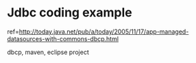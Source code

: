 Jdbc coding example
======

ref=http://today.java.net/pub/a/today/2005/11/17/app-managed-datasources-with-commons-dbcp.html

dbcp, maven, eclipse project
